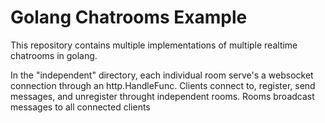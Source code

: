 # Golang Chatrooms Example

This repository contains multiple implementations of multiple realtime chatrooms in golang.

In the "independent" directory, each individual room serve's a websocket connection through an http.HandleFunc. Clients connect to, register, send messages, and unregister throught independent rooms. Rooms broadcast messages to all connected clients
